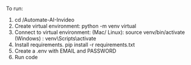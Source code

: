 To run:
1) cd /Automate-AI-Invideo
2) Create virtual environment:  python -m venv virtual
3) Connect to virtual environment:
    (Mac/ Linux): source venv/bin/activate
    (Windows) : venv\Scripts\activate
4) Install requirements.   pip install -r requirements.txt
5) Create a .env with EMAIL and PASSWORD
6) Run code
